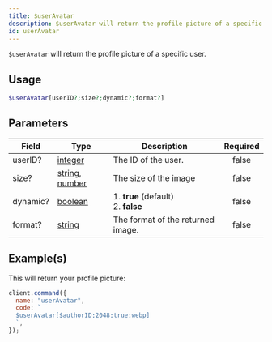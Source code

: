 ```yaml
---
title: $userAvatar
description: $userAvatar will return the profile picture of a specific user.
id: userAvatar
---
```


`$userAvatar` will return the profile picture of a specific user.

## Usage

```php
$userAvatar[userID?;size?;dynamic?;format?]
```

## Parameters

| Field    | Type                                                                                                                                                                                                 | Description                               | Required |
| -------- | ---------------------------------------------------------------------------------------------------------------------------------------------------------------------------------------------------- | ----------------------------------------- | :------: |
| userID?  | [integer](https://developer.mozilla.org/en-US/docs/Web/JavaScript/Reference/Global_Objects/Integer)                                                                                                  | The ID of the user.                       |  false   |
| size?    | [string](https://developer.mozilla.org/en-US/docs/Web/JavaScript/Reference/Global_Objects/String), [number](https://developer.mozilla.org/en-US/docs/Web/JavaScript/Reference/Global_Objects/Number) | The size of the image                     |  false   |
| dynamic? | [boolean](https://developer.mozilla.org/en-US/docs/Web/JavaScript/Reference/Global_Objects/Boolean)                                                                                                  | 1. **true** (default) <br /> 2. **false** |  false   |
| format?  | [string](https://developer.mozilla.org/en-US/docs/Web/JavaScript/Reference/Global_Objects/String)                                                                                                    | The format of the returned image.         |  false   |

## Example(s)

This will return your profile picture:

```javascript
client.command({
  name: "userAvatar",
  code: `
  $userAvatar[$authorID;2048;true;webp]
  `,
});
```
